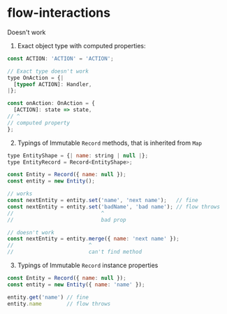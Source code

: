 # flow-interactions

Doesn't work

1. Exact object type with computed properties:

```js
const ACTION: 'ACTION' = 'ACTION';

// Exact type doesn't work
type OnAction = {|
  [typeof ACTION]: Handler,
|};

const onAction: OnAction = {
  [ACTION]: state => state,
// ^
// computed property
};
```

2. Typings of Immutable `Record` methods, that is inherited from `Map`

```js
type EntityShape = {| name: string | null |};
type EntityRecord = Record<EntityShape>;

const Entity = Record({ name: null });
const entity = new Entity();

// works
const nextEntity = entity.set('name', 'next name');   // fine
const nextEntity = entity.set('badName', 'bad name'); // flow throws
//                            ^
//                            bad prop

// doesn't work
const nextEntity = entity.merge({ name: 'next name' });
//                        ^
//                        can't find method
```

3. Typings of Immutable `Record` instance properties

```js
const Entity = Record({ name: null });
const entity = new Entity({ name: 'name' });

entity.get('name') // fine
entity.name        // flow throws
```
